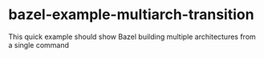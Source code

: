 # bazel-example-multiarch-transition
This quick example should show Bazel building multiple architectures from a single command
